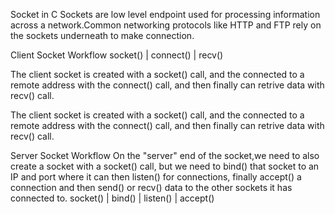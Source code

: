 Socket in C
Sockets are low level endpoint used for processing information across a network.Common networking protocols like HTTP and FTP rely on the sockets underneath to make connection.

Client Socket Workflow
socket() | connect() | recv()

The client socket is created with a socket() call, and the connected to a remote address with the connect() call, and then finally can retrive data with recv() call.

The client socket is created with a socket() call, and the connected to a remote address with the connect() call, and then finally can retrive data with recv() call.

Server Socket Workflow
On the "server" end of the socket,we need to also create a socket with a socket() call, but we need to bind() that socket to an IP and port where it can then listen() for connections, finally accept() a connection and then send() or recv() data to the other sockets it has connected to.
socket() | bind() | listen() | accept()
